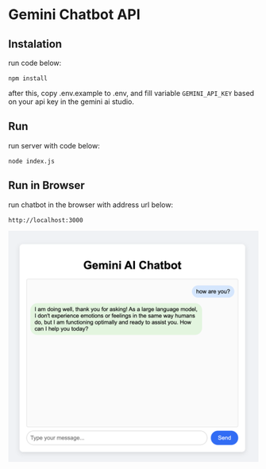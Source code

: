 # Gemini Chatbot API

## Instalation

run code below:
```
npm install
```
after this, copy .env.example to .env, and fill variable ```GEMINI_API_KEY``` based on your api key in the gemini ai studio.

## Run

run server with code below:
```
node index.js
```

## Run in Browser
run chatbot in the browser with address url below:
```
http://localhost:3000
```

![Web UI Chatbot](screenshots/webui.png)

